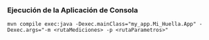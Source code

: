 ### Ejecución de la Aplicación de Consola

`mvn compile exec:java -Dexec.mainClass="my_app.Mi_Huella.App" -Dexec.args="-m <rutaMediciones> -p <rutaParametros>"`
